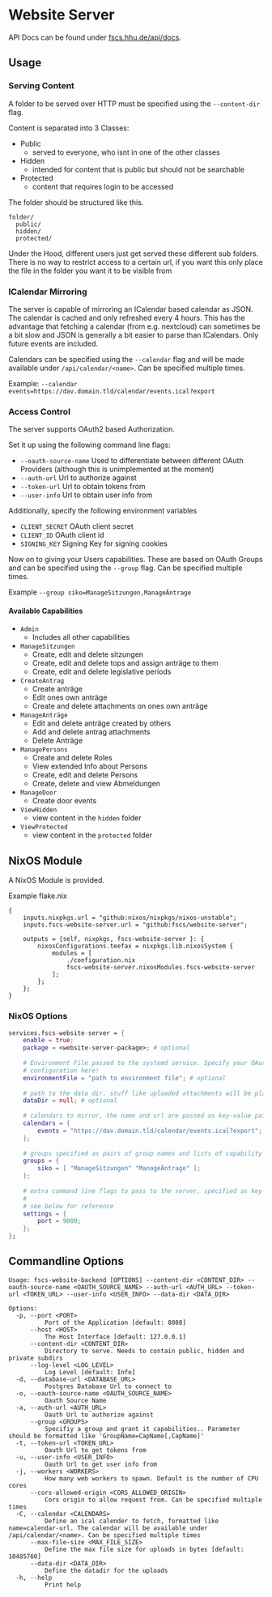 # Website Server

API Docs can be found under [fscs.hhu.de/api/docs](https://fscs.hhu.de/api/docs).

## Usage

### Serving Content

A folder to be served over HTTP must be specified using the `--content-dir` flag.

Content is separated into 3 Classes:
- Public 
    - served to everyone, who isnt in one of the other classes
- Hidden
    - intended for content that is public but should not be searchable
- Protected
    - content that requires login to be accessed

The folder should be structured like this.
```
folder/
  public/
  hidden/
  protected/
```

Under the Hood, different users just get served these different sub folders. There is no way to restrict access to a certain url, if you want this only place the file
in the folder you want it to be visible from

### ICalendar Mirroring

The server is capable of mirroring an ICalendar based calendar as JSON. The calendar is cached and only refreshed every 4 hours. This has the advantage that fetching a calendar (from e.g. nextcloud) can sometimes be a bit slow and JSON is generally a bit easier to parse than ICalendars. Only future events are included.

Calendars can be specified using the `--calendar` flag and will be made available under `/api/calendar/<name>`. Can be specified multiple times.

Example: `--calendar events=https://dav.domain.tld/calendar/events.ical?export`

### Access Control

The server supports OAuth2 based Authorization. 

Set it up using the following command line flags:

- `--oauth-source-name` Used to differentiate between different OAuth Providers (although this is unimplemented at the moment)
- `--auth-url` Url to authorize against
- `--token-url` Url to obtain tokens from
- `--user-info` Url to obtain user info from

Additionally, specify the following environment variables
- `CLIENT_SECRET` OAuth client secret
- `CLIENT_ID` OAuth client id
- `SIGNING_KEY` Signing Key for signing cookies

Now on to giving your Users capabilities. These are based on OAuth Groups and can be specified using the `--group` flag. Can be specified multiple times.

Example `--group siko=ManageSitzungen,ManageÄntrage`

#### Available Capabilities
- `Admin` 
    - Includes all other capabilities
- `ManageSitzungen`
    - Create, edit and delete sitzungen
    - Create, edit and delete tops and assign anträge to them
    - Create, edit and delete legislative periods
- `CreateAntrag`
    - Create anträge
    - Edit ones own anträge
    - Create and delete attachments on ones own anträge
- `ManageAnträge`
    - Edit and delete anträge created by others
    - Add and delete antrag attachments
    - Delete Anträge
- `ManagePersons`
    - Create and delete Roles
    - View extended Info about Persons
    - Create, edit and delete Persons
    - Create, delete and view Abmeldungen
- `ManageDoor`
    - Create door events
- `ViewHidden`
    - view content in the `hidden` folder
- `ViewProtected`
    - view content in the `protected` folder


## NixOS Module

A NixOS Module is provided.

Example flake.nix
```
{
    inputs.nixpkgs.url = "github:nixos/nixpkgs/nixos-unstable";
    inputs.fscs-website-server.url = "github:fscs/website-server";
    
    outputs = {self, nixpkgs, fscs-website-server }: {
        nixosConfigurations.teefax = nixpkgs.lib.nixosSystem {
            modules = [
                ./configuration.nix
                fscs-website-server.nixosModules.fscs-website-server
            ];
        };
    };
}
```

### NixOS Options
```nix
services.fscs-website-server = {
    enable = true;
    package = <website-server-package>; # optional
    
    # Environment File passed to the systemd service. Specify your OAuth
    # configuration here!
    environmentFile = "path to environment file"; # optional
    
    # path to the data dir. stuff like uploaded attachments will be placed here.
    dataDir = null; # optional
    
    # calendars to mirror, the name and url are passed as key-value pairs
    calendars = {
        events = "https://dav.domain.tld/calendar/events.ical?export";
    };
    
    # groups specified as pairs of group names and lists of capability names
    groups = {
        siko = [ "ManageSitzungen" "ManageÄntrage" ];
    };
    
    # extra command line flags to pass to the server, specified as key-value pairs
    # 
    # see below for reference
    settings = {
        port = 9000;
    };
};
```

## Commandline Options

```
Usage: fscs-website-backend [OPTIONS] --content-dir <CONTENT_DIR> --oauth-source-name <OAUTH_SOURCE_NAME> --auth-url <AUTH_URL> --token-url <TOKEN_URL> --user-info <USER_INFO> --data-dir <DATA_DIR>

Options:
  -p, --port <PORT>
          Port of the Application [default: 8080]
      --host <HOST>
          The Host Interface [default: 127.0.0.1]
      --content-dir <CONTENT_DIR>
          Directory to serve. Needs to contain public, hidden and private subdirs
      --log-level <LOG_LEVEL>
          Log Level [default: Info]
  -d, --database-url <DATABASE_URL>
          Postgres Database Url to connect to
  -o, --oauth-source-name <OAUTH_SOURCE_NAME>
          Oauth Source Name
  -a, --auth-url <AUTH_URL>
          Oauth Url to authorize against
      --group <GROUPS>
          Specifiy a group and grant it capabilities.. Parameter should be formatted like 'GroupName=CapName[,CapName]'
  -t, --token-url <TOKEN_URL>
          Oauth Url to get tokens from
  -u, --user-info <USER_INFO>
          Oauth Url to get user info from
  -j, --workers <WORKERS>
          How many web workers to spawn. Default is the number of CPU cores
      --cors-allowed-origin <CORS_ALLOWED_ORIGIN>
          Cors origin to allow request from. Can be specified multiple times
  -C, --calendar <CALENDARS>
          Define an ical calender to fetch, formatted like name=calendar-url. The calendar will be available under /api/calendar/<name>. Can be specified multiple times
      --max-file-size <MAX_FILE_SIZE>
          Define the max file size for uploads in bytes [default: 10485760]
      --data-dir <DATA_DIR>
          Define the datadir for the uploads
  -h, --help
          Print help
```


